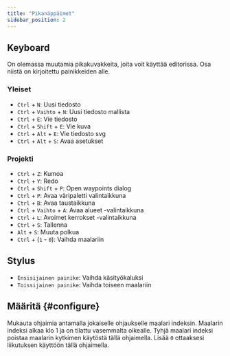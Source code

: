 ```yaml
---
title: "Pikanäppäimet"
sidebar_position: 2
---
```



## Keyboard

On olemassa muutamia pikakuvakkeita, joita voit käyttää editorissa. Osa niistä on kirjoitettu painikkeiden alle.

### Yleiset

* `Ctrl` + `N`: Uusi tiedosto
* `Ctrl` + `Vaihto` + `N`: Uusi tiedosto mallista
* `Ctrl` + `E`: Vie tiedosto
* `Ctrl` + `Shift` + `E`: Vie kuva
* `Ctrl` + `Alt` + `E`: Vie tiedosto svg
* `Ctrl` + `Alt` + `S`: Avaa asetukset

### Projekti

* `Ctrl` + `Z`: Kumoa
* `Ctrl` + `Y`: Redo
* `Ctrl` + `Shift` + `P`: Open waypoints dialog
* `Ctrl` + `P`: Avaa väripaletti valintaikkuna
* `Ctrl` + `B`: Avaa taustaikkuna
* `Ctrl` + `Vaihto` + `A`: Avaa alueet -valintaikkuna
* `Ctrl` + `L`: Avoimet kerrokset -valintaikkuna
* `Ctrl` + `S`: Tallenna
* `Alt` + `S`: Muuta polkua
* `Ctrl` + (`1` - `0`): Vaihda maalariin

## Stylus

* `Ensisijainen painike`: Vaihda käsityökaluksi
* `Toissijainen painike`: Vaihda toiseen maalariin

## Määritä {#configure}

Mukauta ohjaimia antamalla jokaiselle ohjaukselle maalari indeksin. Maalarin indeksi alkaa klo 1 ja on tilattu vasemmalta oikealle. Tyhjä maalari indeksi poistaa maalarin kytkimen käytöstä tällä ohjaimella. Lisää `0` ottaaksesi liikutuksen käyttöön tällä ohjaimella.
